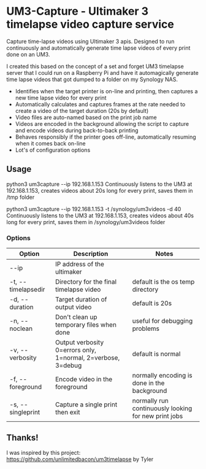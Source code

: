 # UM3-Capture - Ultimaker 3 timelapse video capture service

Capture time-lapse videos using Ultimaker 3 apis. Designed to run continuously and automatically generate time 
lapse videos of every print done on an UM3.

I created this based on the concept of a set and forget UM3 timelapse
server that I could run on a Raspberry Pi and have it automagically generate time lapse videos that got dumped to
a folder on my Synology NAS. 

* Identifies when the target printer is on-line and printing, then captures a new time lapse video for every print
* Automatically calculates and captures frames at the rate needed to create a video of the target
duration (20s by default)
* Video files are auto-named based on the print job name
* Videos are encoded in the background allowing the script to capture and encode videos during back-to-back printing
* Behaves responsibly if the printer goes off-line, automatically resuming when it comes back on-line
* Lot's of configuration options

## Usage

python3 um3capture --ip 192.168.1.153
Continuously listens to the UM3 at 192.168.1.153, creates videos about 20s long for every print, saves them in /tmp folder

python3 um3capture --ip 192.168.1.153 -t /synology/um3videos -d 40
Continuously listens to the UM3 at 192.168.1.153, creates videos about 40s long for every print, saves them in /synology/um3videos folder

### Options

|Option|Description|Notes|
|------|-----------|-------|
|--ip|IP address of the ultimaker||
|-t, --timelapsedir|Directory for the final timelapse video|default is the os temp directory|
|-d, --duration|Target duration of output video|default is 20s|
|-n, --noclean|Don't clean up temporary files when done|useful for debugging problems|
|-v, --verbosity|Output verbosity 0=errors only, 1=normal, 2=verbose, 3=debug|default is normal|
|-f, --foreground|Encode video in the foreground|normally encoding is done in the background|
|-s, --singleprint|Capture a single print then exit|normally run continuously looking for new print jobs|

## Thanks!

I was inspired by this project: https://github.com/unlimitedbacon/um3timelapse by Tyler
